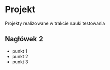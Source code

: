 # Projekt
Projekty realizowane w trakcie nauki testowania

## Nagłówek 2

- punkt 1
- punkt 2
- punkt 3
